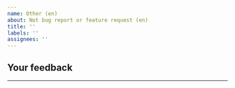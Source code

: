 ```yaml
---
name: Other (en)
about: Not bug report or feature request (en)
title: ''
labels: ''
assignees: ''
---
```


## Your feedback

<!-- Write down your feedback below: -->


---

<!--
Like hexo-theme-stun? Please consider starring the repo to support it! Your support is my biggest encouragement!
-->
